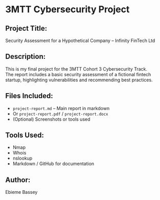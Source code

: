 # 3MTT Cybersecurity Project

## Project Title:
Security Assessment for a Hypothetical Company – Infinity FinTech Ltd

## Description:
This is my final project for the 3MTT Cohort 3 Cybersecurity Track.  
The report includes a basic security assessment of a fictional fintech startup, highlighting vulnerabilities and recommending best practices.

## Files Included:
- `project-report.md` – Main report in markdown
- Or `project-report.pdf` / `project-report.docx`
- (Optional) Screenshots or tools used

## Tools Used:
- Nmap
- Whois
- nslookup
- Markdown / GitHub for documentation

## Author:
Ebieme Bassey
